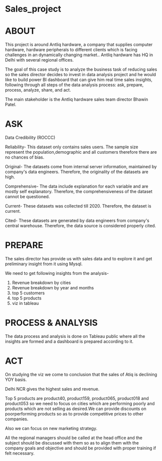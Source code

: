 
# Sales_project

# ABOUT

This project is around Antliq hardware, a company that supplies computer hardware, hardware peripherals to different clients which is facing challenges in an dynamically changing market..
Antliq hardware has  HQ in Delhi with several regional offices.

The goal of this case study is to analyze the business task of reducing sales so the sales director decides to invest in data analysis project and he would like to build power BI dashboard that can give him real time sales insights, 
following through all steps of the data analysis process: ask, prepare, process, analyze, share, and act.

The main stakeholder is the Antliq hardware sales team director Bhawin Patel.

# ASK

Data Credibility (ROCCC)

Reliability- This dataset only contains sales users. The sample size represent the population,demographic and all customers therefore there are no chances of bias.

Original- The datasets come from internal server information, maintained by company's data engineers. Therefore, the originality of the datasets are high.

Comprehensive- The data include explanation for each variable and are mostly self explanatory. Therefore, the comprehensiveness of the dataset cannot be questioned.

Current- These datasets  was collected till 2020. Therefore, the dataset is current.

Cited- These datasets are generated by data engineers from company's central warehouse. Therefore, the data source is considered properly cited.

# PREPARE
The sales  director has provide us with sales data and to explore it and get preliminary insight from it using Mysql.

We need to get following insights from the analysis-

1) Revenue breakdown by cities
2) Revenue breakdown by year and months
3) top 5 customers
4) top 5 products
5) viz in tableau

# PROCESS & ANALYSIS

The data process and analysis is done on Tableau public where all the insights are formed and a dashboard is prepared according to it.

 # ACT
On studying the viz we come to conclusion that the sales of Atiq is declining YOY basis.

Delhi NCR gives the highest sales and revenue.

Top 5 products are product40, product159, product065, product018 and product053 so we need to focus on cities which are  performing poorly and products which are not selling as desired.We can provide discounts on poorperforming products so as to provide competitive prices to other companies.

Also we can focus on new marketing strategy.

All the regional managers should be called at the head office and the subject should be discussed with them so as to align them with the company goals and objective  and should be provided with proper training if felt necessary.



